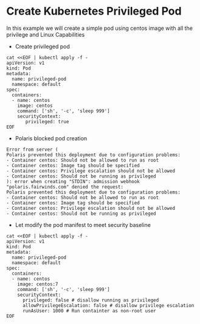 # Create Kubernetes Privileged Pod

In this example we will create a simple pod using centos image with all the privilege and Linux Capabilities

- Create privileged pod

```
cat <<EOF | kubectl apply -f -
apiVersion: v1
kind: Pod
metadata:
  name: privileged-pod
  namespace: default
spec:
  containers:
  - name: centos
    image: centos
    command: ['sh', '-c', 'sleep 999']
    securityContext:
       privileged: true
EOF
```

- Polaris blocked pod creation

```
Error from server (
Polaris prevented this deployment due to configuration problems:
- Container centos: Should not be allowed to run as root
- Container centos: Image tag should be specified
- Container centos: Privilege escalation should not be allowed
- Container centos: Should not be running as privileged
): error when creating "STDIN": admission webhook "polaris.fairwinds.com" denied the request: 
Polaris prevented this deployment due to configuration problems:
- Container centos: Should not be allowed to run as root
- Container centos: Image tag should be specified
- Container centos: Privilege escalation should not be allowed
- Container centos: Should not be running as privileged
```

- Let modify the pod manifest to meet security baseline

```
cat <<EOF | kubectl apply -f -
apiVersion: v1
kind: Pod
metadata:
  name: privileged-pod
  namespace: default
spec:
  containers:
  - name: centos
    image: centos:7
    command: ['sh', '-c', 'sleep 999']
    securityContext:
      privileged: false # disallow running as privileged
      allowPrivilegeEscalation: false # disallow privilege escalation
      runAsUser: 1000 # Run containter as non-root user
EOF
```


